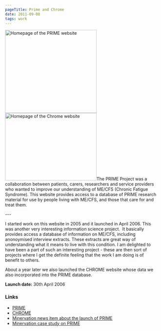 ```yaml
---
pageTitle: Prime and Chrome
date: 2011-09-08
tags: work
---
```

<p><img src="/assets/images/prime.png" alt="Homepage of the PRIME website" width="300" height="272" /><img src="/assets/images/chrome.png" alt="Homepage of the Chrome website" width="300" height="221" />The PRIME Project was a collaboration between patients, carers, researchers and service providers who wanted to improve our understanding of ME/CFS (Chronic Fatigue Syndrome). This website provides access to a database of PRIME research material for use by people living with ME/CFS, and those that care for and treat them.</p>
---

<p>I started work on this website in 2005 and it launched in April 2006. This was another very interesting information science project.  It basically provides access a database of information on ME/CFS, including anonoymised interview extracts. These extracts are great way of understanding what it means to live with this condition. I am delighted to have been a part of such an interesting project - these are then sort of projects where I get the definite feeling that the work I am doing is of benefit to others.</p>
<p>About a year later we also launched the CHROME website whose data we also incorporated into the PRIME database.</p>
<p><strong>Launch date:</strong> 30th April 2006</p>
<h3>Links</h3>
<ul>
<li><a href="http://www.prime-cfs.org/">PRIME</a></li>
<li><a href="http://chrome.prime-cfs.org/">CHROME</a></li>
<li><a href="http://www.minervation.com/the-prime-patient-experience-database/">Minervation news item about the launch of PRIME</a></li>
<li><a href="http://www.minervation.com/portfolio/network-development/prime-case-study/">Minervation case study on PRIME</a></li>
</ul>